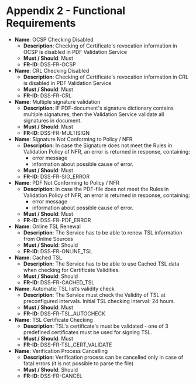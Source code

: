 Appendix 2 - Functional Requirements
=======================================

* **Name**: OCSP Checking Disabled
    * **Description**: Checking of Certificate's revocation information in
      OCSP is disabled in PDF Validation Service
    * **Must / Should**: Must
    * **FR-ID**: DSS-FR-OCSP
* **Name**: CRL Checking Disabled
    * **Description**: Checking of Certificate's revocation information in CRL is
      disabled in PDF Validation Service
    * **Must / Should**: Must
    * **FR-ID**: DSS-FR-CRL
* **Name**: Multiple signature validation
    * **Description**: IF PDF-document's signature dictionary contains multiple
      signatures, then the Validation Service validate all signatures in document.
    * **Must / Should**: Must
    * **FR-ID**: DSS-FR-MULTISIGN
* **Name**: Signature Not Conforming to Policy / NFR
    * **Description**: In case the Signature does not meet the Rules in Validation
      Policy of NFR, an error is returned in response, containing:
        * error message
        * information about possible cause of error.
    * **Must / Should**: Must
    * **FR-ID**: DSS-FR-SIG_ERROR
* **Name**: PDF Not Conforming to Policy / NFR
    * **Description**: In case the PDF-file does not meet the Rules in Validation
      Policy of NFR, an error is returned in response, containing:
        * error message
        * information about possible cause of error.
    * **Must / Should**: Must
    * **FR-ID**: DSS-FR-PDF_ERROR
* **Name**: Online TSL Renewal
    * **Description**: The Service has to be able to renew TSL information
      from Online Sources
    * **Must / Should**: Should
    * **FR-ID**: DSS-FR-ONLINE_TSL
* **Name**: Cached TSL
    * **Description**: The Service has to be able to use Cached TSL data
      when checking for Certificate Validities.
    * **Must / Should**: Should
    * **FR-ID**: DSS-FR-CACHED_TSL
* **Name**: Automatic TSL list’s validity check
    * **Description**: The Service must check the Validity of TSL at preconfigured
      intervals. Initial TSL checking interval: 24 hours.
    * **Must / Should**: Must
    * **FR-ID**: DSS-FR-TSL_AUTOCHECK
* **Name**: TSL Certificate Checking
    * **Description**: TSL's certificate's must be validated - one of 3 predefined
      certificates must be used for signing TSL.
    * **Must / Should**: Must
    * **FR-ID**: DSS-FR-TSL_CERT_VALIDATE
* **Name**: Verification Process Cancelling
    * **Description**: Verification process can be cancelled only in
      case of fatal errors (it is not possible to parse the file)
    * **Must / Should**: Should
    * **FR-ID**: DSS-FR-CANCEL

